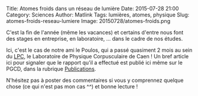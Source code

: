 Title: Atomes froids dans un réseau de lumière
Date: 2015-07-28 21:00
Category: Sciences 
Author: Matlink
Tags: lumières, atomes, physique
Slug: atomes-froids-reseau-lumiere
Image: 20150728/atomes-froids.png

C'est la fin de l'année (même les vacances) et certains d'entre nous font des stages en entreprise, en laboratoire, ... dans le cadre de nos études. 

Ici, c'est le cas de notre ami le Poulos, qui a passé quasiment 2 mois au sein du [LPC](http://www.lpc-caen.in2p3.fr/), le Laboratoire de Physique Corpusculaire de Caen ! Un bref article ici pour signaler que le rapport qu'il a effectué est publié ici même sur le PGCD, dans la rubrique [Publications]({filename}/pages/publications.md). 

N'hésitez pas à poster des commentaires si vous y comprennez quelque chose (ce qui n'est pas mon cas ^^) et bonne lecture !
